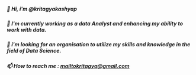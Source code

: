 ##### 👋 Hi, i'm @kritagyakashyap 
##### 🌱 I'm currently working as a data Analyst and enhancing my ability to work with data.
##### 👯 i'm looking for an organisation to utilize my skills and knowledge in the field of Data Science.
##### 📫 How to reach me : mailtokritagya@gmail.com

<!--
**kritagyakashyap/kritagyakashyap** is a ✨ _special_ ✨ repository because its `README.md` (this file) appears on your GitHub profile.

Here are some ideas to get you started:

- 🔭 I’m currently working on ...
- 🌱 I’m currently learning ...
- 👯 I’m looking to collaborate on ...
- 🤔 I’m looking for help with ...
- 💬 Ask me about ...
- 📫 How to reach me: ...
- 😄 Pronouns: ...
- ⚡ Fun fact: ...
-->

